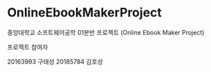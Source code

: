 # OnlineEbookMakerProject
중앙대학교 소프트웨어공학 01분반 프로젝트 (Online Ebook Maker Project)

프로젝트 참여자

20163993 구태성 
20185784 김호성 
